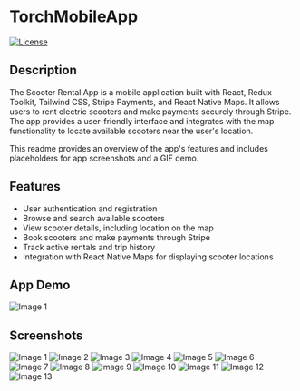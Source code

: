 # TorchMobileApp

[![License](https://img.shields.io/badge/license-MIT-blue.svg)](LICENSE)

## Description

The Scooter Rental App is a mobile application built with React, Redux Toolkit, Tailwind CSS, Stripe Payments, and React Native Maps. It allows users to rent electric scooters and make payments securely through Stripe. The app provides a user-friendly interface and integrates with the map functionality to locate available scooters near the user's location.

This readme provides an overview of the app's features and includes placeholders for app screenshots and a GIF demo.

## Features

- User authentication and registration
- Browse and search available scooters
- View scooter details, including location on the map
- Book scooters and make payments through Stripe
- Track active rentals and trip history
- Integration with React Native Maps for displaying scooter locations



## App Demo
![Image 1](./demo.gif)




## Screenshots

<!-- Replace the placeholders with actual screenshots of your app -->
![Image 1](./screenshots/0.png)
![Image 2](./screenshots/2.png)
![Image 3](./screenshots/3.png)
![Image 4](./screenshots/4.png)
![Image 5](./screenshots/5.png)
![Image 6](./screenshots/6.png)
![Image 7](./screenshots/7.png)
![Image 8](./screenshots/8.png)
![Image 9](./screenshots/9.png)
![Image 10](./screenshots/10.png)
![Image 11](./screenshots/11.png)
![Image 12](./screenshots/12.png)
![Image 13](./screenshots/13.png)



